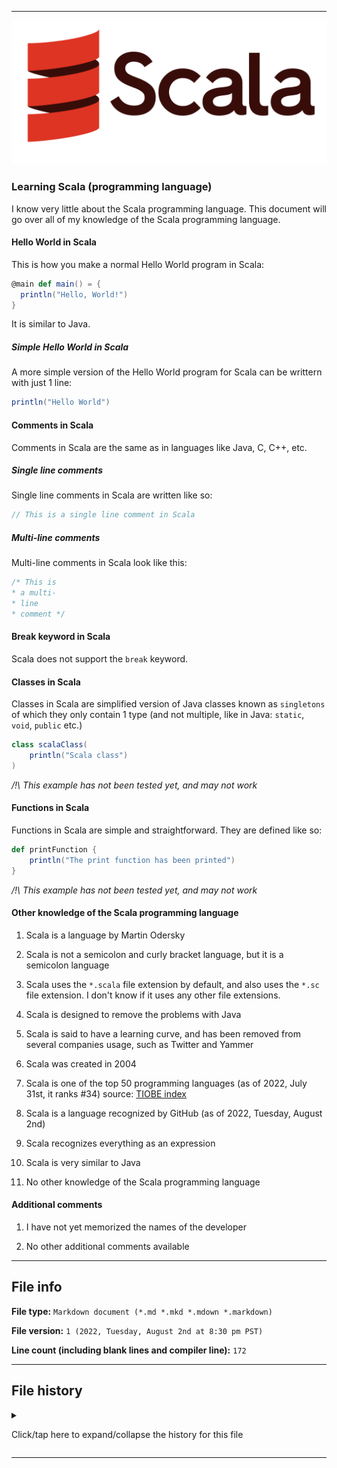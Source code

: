 
***

![/Scala-full-color.svg](/Scala-full-color.svg)

### Learning Scala (programming language)

I know very little about the Scala programming language. This document will go over all of my knowledge of the Scala programming language.

#### Hello World in Scala

This is how you make a normal Hello World program in Scala:

```scala
@main def main() = {
  println("Hello, World!")
}
```

It is similar to Java.

##### Simple Hello World in Scala

A more simple version of the Hello World program for Scala can be writtern with just 1 line:

```scala
println("Hello World")
```

#### Comments in Scala

Comments in Scala are the same as in languages like Java, C, C++, etc.

##### Single line comments

Single line comments in Scala are written like so:

```scala
// This is a single line comment in Scala
```

##### Multi-line comments

Multi-line comments in Scala look like this:

```scala
/* This is
* a multi-
* line
* comment */
```

#### Break keyword in Scala

Scala does not support the `break` keyword.

<!--
To this day, I am still not entirely sure what the `break` keyword does, but most languages support it.

_/!\ This example has not been tested yet, and may not work_
!-->

#### Classes in Scala

Classes in Scala are simplified version of Java classes known as `singletons` of which they only contain 1 type (and not multiple, like in Java: `static`, `void`, `public` etc.)

```scala
class scalaClass(
    println("Scala class")
)
```

_/!\ This example has not been tested yet, and may not work_

#### Functions in Scala

Functions in Scala are simple and straightforward. They are defined like so:

```scala
def printFunction {
    println("The print function has been printed")
}
```

_/!\ This example has not been tested yet, and may not work_

#### Other knowledge of the Scala programming language

1. Scala is a language by Martin Odersky

2. Scala is not a semicolon and curly bracket language, but it is a semicolon language

3. Scala uses the `*.scala` file extension by default, and also uses the `*.sc` file extension. I don't know if it uses any other file extensions.

4. Scala is designed to remove the problems with Java

5. Scala is said to have a learning curve, and has been removed from several companies usage, such as Twitter and Yammer

6. Scala was created in 2004

7. Scala is one of the top 50 programming languages (as of 2022, July 31st, it ranks #34) source: [TIOBE index](https://www.tiobe.com/tiobe-index/)

8. Scala is a language recognized by GitHub (as of 2022, Tuesday, August 2nd)

9. Scala recognizes everything as an expression

10. Scala is very similar to Java

11. No other knowledge of the Scala programming language

#### Additional comments

1. I have not yet memorized the names of the developer

2. No other additional comments available

***

## File info

**File type:** `Markdown document (*.md *.mkd *.mdown *.markdown)`

**File version:** `1 (2022, Tuesday, August 2nd at 8:30 pm PST)`

**Line count (including blank lines and compiler line):** `172`

***

## File history

<details><summary><p>Click/tap here to expand/collapse the history for this file</p></summary>

<details><summary><p><b>Version 1 (2022, Tuesday, August 2nd at 8:30 pm PST)</b></p></summary>

> Changes:

> * Started the file

> * Added the `title` section

> * Added the `Hello World in Scala` section

> * Added the `Simple Hello World in Scala` section

> * Added the `Comments in Scala` section

> > * Added the `Single line comments` subsection

> > * Added the `Multi-line comments` subsection

> * Added the `break keyword in Scala` section

> * Added the `Classes in Scala` section

> * Added the `Functions in Scala` section

> * Added the `other knowledge of the Scala programming language` section

> * Added the `Additional comments` section

> * Added the `file info` section

> * Added the `file history` section

> * No other changes in version 1

</details>

</details>

***

